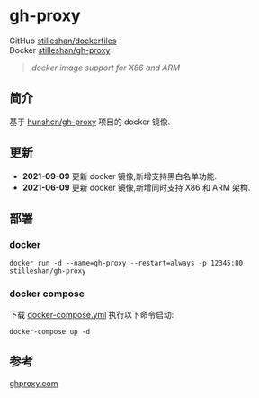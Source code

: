 # gh-proxy

GitHub [stilleshan/dockerfiles](https://github.com/stilleshan/dockerfiles)  
Docker [stilleshan/gh-proxy](https://hub.docker.com/r/stilleshan/gh-proxy)
> *docker image support for X86 and ARM*

## 简介
基于 [hunshcn/gh-proxy](https://github.com/hunshcn/gh-proxy) 项目的 docker 镜像.

## 更新
- **2021-09-09** 更新 docker 镜像,新增支持黑白名单功能.
- **2021-06-09** 更新 docker 镜像,新增同时支持 X86 和 ARM 架构.

## 部署
### docker
```shell
docker run -d --name=gh-proxy --restart=always -p 12345:80 stilleshan/gh-proxy
```

### docker compose
下载 [docker-compose.yml](https://raw.githubusercontent.com/stilleshan/dockerfiles/main/gh-proxy/docker-compose.yml) 执行以下命令启动:
```shell
docker-compose up -d
```

## 参考
[ghproxy.com](https://ghproxy.com)

